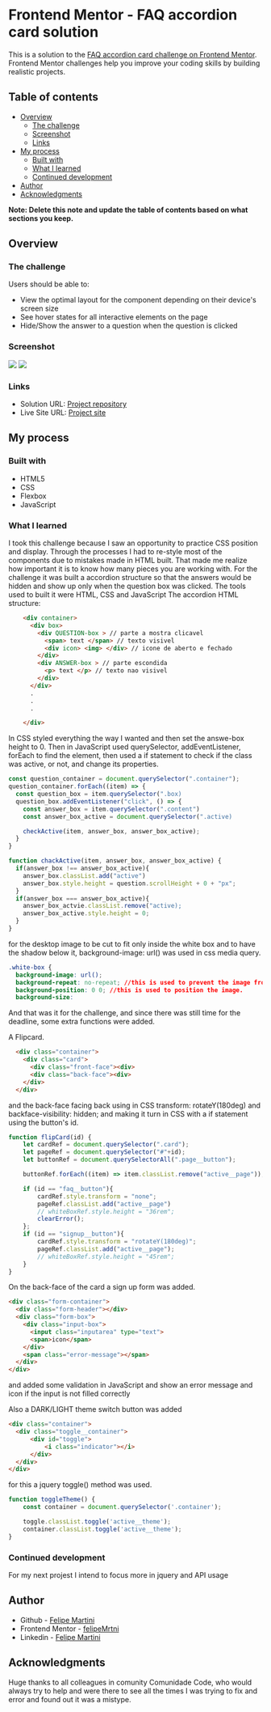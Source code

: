 # Frontend Mentor - FAQ accordion card solution

This is a solution to the [FAQ accordion card challenge on Frontend Mentor](https://www.frontendmentor.io/challenges/faq-accordion-card-XlyjD0Oam). Frontend Mentor challenges help you improve your coding skills by building realistic projects. 

## Table of contents

- [Overview](#overview)
  - [The challenge](#the-challenge)
  - [Screenshot](#screenshot)
  - [Links](#links)
- [My process](#my-process)
  - [Built with](#built-with)
  - [What I learned](#what-i-learned)
  - [Continued development](#continued-development)
- [Author](#author)
- [Acknowledgments](#acknowledgments)

**Note: Delete this note and update the table of contents based on what sections you keep.**

## Overview

### The challenge

Users should be able to:

- View the optimal layout for the component depending on their device's screen size
- See hover states for all interactive elements on the page
- Hide/Show the answer to a question when the question is clicked

### Screenshot

![](/images/desktop_challenge2.jpg)
![](/images/mobile_challenge2.jpg)

### Links

- Solution URL: [Project repository](https://github.com/felipeMrtni/frontEndMentorChallenge2.git)
- Live Site URL: [Project site](https://felipemrtni.github.io/frontEndMentorChallenge2/)

## My process

### Built with

- HTML5
- CSS
- Flexbox
- JavaScript

### What I learned

  I took this challenge because I saw an opportunity to practice CSS position and display. Through the processes I had to re-style most of the components due to mistakes made in HTML built. That made me realize how important it is to know how many pieces you are working with.
  For the challenge it was built a accordion structure so that the answers would be hidden and show up only when the question box was clicked. The tools used to built it were HTML, CSS and JavaScript
  The accordion HTML structure:
  ```html
      <div container>
        <div box>
          <div QUESTION-box > // parte a mostra clicavel
            <span> text </span> // texto visivel
            <div icon> <img> </div> // icone de aberto e fechado
          </div>
          <div ANSWER-box > // parte escondida
            <p> text </p> // texto nao visivel 
          </div>
        </div>
        .
        .
        .

      </div>
```

In CSS styled everything the way I wanted and then set the answe-box height to 0.
Then in JavaScript used querySelector, addEventListener, forEach to find the element, then used a if statement to check if the class was active, or not, and change its properties.
    
```js
const question_container = document.querySelector(".container");	
question_container.forEach((item) => {
  const question_box = item.querySelector(".box)
  question_box.addEventListener("click", () => {
    const answer_box = item.querySelector(".content")
    const answer_box_active = document.querySelector(".active)

    checkActive(item, answer_box, answer_box_active);
  }
} 

function chackActive(item, answer_box, answer_box_active) {
  if(answer_box !== answer_box_active){
    answer_box.classList.add("active")
    answer_box.style.height = question.scrollHeight + 0 + "px";
  }
  if(answer_box === answer_box_active){
    answer_box_actvie.classList.remove("active);
    answer_box_active.style.height = 0;
  }
}
```

for the desktop image to be cut to fit only inside the white box and to have the shadow below it, background-image: url() was used in css media query.
```css
.white-box {
  background-image: url();
  background-repeat: no-repeat; //this is used to prevent the image from repeating it self to fit the space.
  background-position: 0 0; //this is used to position the image.
  background-size:
```

And that was it for the challenge, and since there was still time for the deadline, some extra functions were added.

A Flipcard.
```html
  <div class="container">
    <div class="card">
      <div class="front-face"><div>
      <div class="back-face"><div>
    </div>
  </div>
```
and the back-face facing back using in CSS transform: rotateY(180deg) and backface-visibility: hidden;
and making it turn in CSS with a if statement using the button's id.
```js
function flipCard(id) {
    let cardRef = document.querySelector(".card");
    let pageRef = document.querySelector("#"+id);
    let buttonRef = document.querySelectorAll(".page__button");

    buttonRef.forEach((item) => item.classList.remove("active__page")); //to clear any changes that happened before.

    if (id == "faq__button"){
        cardRef.style.transform = "none";
        pageRef.classList.add("active__page")
        // whiteBoxRef.style.height = "36rem";
        clearError();
    };
    if (id == "signup__button"){
        cardRef.style.transform = "rotateY(180deg)";
        pageRef.classList.add("active__page");
        // whiteBoxRef.style.height = "45rem";
    }
}
```

On the back-face of the card a sign up form was added.
```html
<div class="form-container">
  <div class="form-header"></div>
  <div class="form-box">
    <div class="input-box">
      <input class="inputarea" type="text">
      <span>icon</span>
    </div>
    <span class="error-message"></span>
  </div>
</div>
```
and added some validation in JavaScript and show an error message and icon if the input is not filled correctly

Also a DARK/LIGHT theme switch button was added
```html
<div class="container">
  <div class="toggle__container">
      <div id="toggle">
          <i class="indicator"></i>
      </div>
  </div>
</div>
```

for this a jquery toggle() method was used.
```js
function toggleTheme() {
    const container = document.querySelector('.container');

    toggle.classList.toggle('active__theme');
    container.classList.toggle('active__theme');
}
```

### Continued development

For my next projest I intend to focus more in jquery and API usage

## Author

- Github - [Felipe Martini](https://github.com/felipeMrtni)
- Frontend Mentor - [felipeMrtni](https://www.frontendmentor.io/profile/felipeMrtni)
- Linkedin - [Felipe Martini](https://www.linkedin.com/in/felipe-campana-martini/)

## Acknowledgments

Huge thanks to all colleagues in comunity Comunidade Code, who would always try to help and were there to see all the times I was trying to fix and error and found out it was a mistype.
